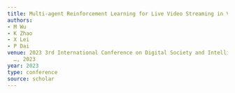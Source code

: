 ```yaml
---
title: Multi-agent Reinforcement Learning for Live Video Streaming in Vehicular Networks
authors:
- M Wu
- K Zhao
- X Lei
- P Dai
venue: 2023 3rd International Conference on Digital Society and Intelligent Systems
  …, 2023
year: 2023
type: conference
source: scholar
---
```

